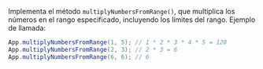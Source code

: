 
Implementa el método `multiplyNumbersFromRange()`, que multiplica los números en el rango especificado, incluyendo los límites del rango. Ejemplo de llamada:

```java
App.multiplyNumbersFromRange(1, 5); // 1 * 2 * 3 * 4 * 5 = 120
App.multiplyNumbersFromRange(2, 3); // 2 * 3 = 6
App.multiplyNumbersFromRange(6, 6); // 6
```
